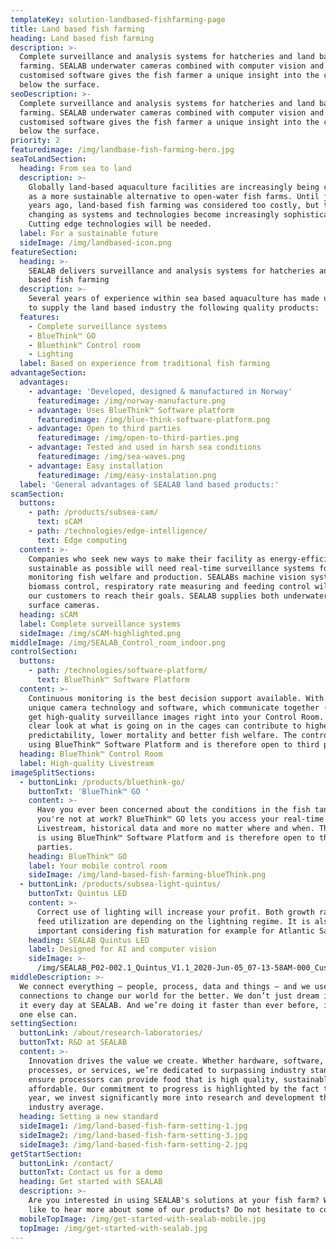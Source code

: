 ```yaml
---
templateKey: solution-landbased-fishfarming-page
title: Land based fish farming
heading: Land based fish farming
description: >-
  Complete surveillance and analysis systems for hatcheries and land based fish
  farming. SEALAB underwater cameras combined with computer vision and a
  customised software gives the fish farmer a unique insight into the conditions
  below the surface.
seoDescription: >-
  Complete surveillance and analysis systems for hatcheries and land based fish
  farming. SEALAB underwater cameras combined with computer vision and a
  customised software gives the fish farmer a unique insight into the conditions
  below the surface.
priority: 2
featuredimage: /img/landbase-fish-farming-hero.jpg
seaToLandSection:
  heading: From sea to land
  description: >-
    Globally land-based aquaculture facilities are increasingly being considered
    as a more sustainable alternative to open-water fish farms. Until just a few
    years ago, land-based fish farming was considered too costly, but this is
    changing as systems and technologies become increasingly sophisticated.
    Cutting edge technologies will be needed.
  label: For a sustainable future
  sideImage: /img/landbased-icon.png
featureSection:
  heading: >-
    SEALAB delivers surveillance and analysis systems for hatcheries and land
    based fish farming
  description: >-
    Several years of experience within sea based aquaculture has made us ready
    to supply the land based industry the following quality products:
  features:
    - Complete surveillance systems
    - BlueThink™ GO
    - Bluethink™ Control room
    - Lighting
  label: Based on experience from traditional fish farming
advantageSection:
  advantages:
    - advantage: 'Developed, designed & manufactured in Norway'
      featuredimage: /img/norway-manufacture.png
    - advantage: Uses BlueThink™ Software platform
      featuredimage: /img/blue-think-software-platform.png
    - advantage: Open to third parties
      featuredimage: /img/open-to-third-parties.png
    - advantage: Tested and used in harsh sea conditions
      featuredimage: /img/sea-waves.png
    - advantage: Easy installation
      featuredimage: /img/easy-instalation.png
  label: 'General advantages of SEALAB land based products:'
scamSection:
  buttons:
    - path: /products/subsea-cam/
      text: sCAM
    - path: /technologies/edge-intelligence/
      text: Edge computing
  content: >-
    Companies who seek new ways to make their facility as energy-efficient and
    sustainable as possible will need real-time surveillance systems for
    monitoring fish welfare and production. SEALABs machine vision systems for
    biomass control, respiratory rate measuring and feeding control will help
    our customers to reach their goals. SEALAB supplies both underwater and
    surface cameras.
  heading: sCAM
  label: Complete surveillance systems
  sideImage: /img/sCAM-highlighted.png
middleImage: /img/SEALAB_Control_room_indoor.png
controlSection:
  buttons:
    - path: /technologies/software-platform/
      text: BlueThink™ Software Platform
  content: >-
    Continuous monitoring is the best decision support available. With our
    unique camera technology and software, which communicate together (IoT), you
    get high-quality surveillance images right into your Control Room. A crystal
    clear look at what is going on in the cages can contribute to higher
    predictability, lower mortality and better fish welfare. The control room is
    using BlueThink™ Software Platform and is therefore open to third parties.
  heading: BlueThink™ Control Room
  label: High-quality Livestream
imageSplitSections:
  - buttonLink: /products/bluethink-go/
    buttonTxt: 'BlueThink™ GO '
    content: >-
      Have you ever been concerned about the conditions in the fish tanks when
      you're not at work? BlueThink™ GO lets you access your real-time data,
      Livestream, historical data and more no matter where and when. The service
      is using BlueThink™ Software Platform and is therefore open to third
      parties.
    heading: BlueThink™ GO
    label: Your mobile control room
    sideImage: /img/land-based-fish-farming-blueThink.png
  - buttonLink: /products/subsea-light-quintus/
    buttonTxt: Quintus LED
    content: >-
      Correct use of lighting will increase your profit. Both growth rate and
      feed utilization are depending on the lightning regime. It is also
      important considering fish maturation for example for Atlantic Salmon.
    heading: SEALAB Quintus LED
    label: Designed for AI and computer vision
    sideImage: >-
      /img/SEALAB_P02-002.1_Quintus_V1.1_2020-Jun-05_07-13-58AM-000_CustomizedView6616039714.png
middleDescription: >-
  We connect everything – people, process, data and things – and we use those
  connections to change our world for the better. We don’t just dream it, we do
  it every day at SEALAB. And we’re doing it faster than ever before, in ways no
  one else can.
settingSection:
  buttonLink: /about/research-laboratories/
  buttonTxt: R&D at SEALAB
  content: >-
    Innovation drives the value we create. Whether hardware, software,
    processes, or services, we’re dedicated to surpassing industry standards to
    ensure processors can provide food that is high quality, sustainable, and
    affordable. Our commitment to progress is highlighted by the fact that every
    year, we invest significantly more into research and development than the
    industry average.
  heading: Setting a new standard
  sideImage1: /img/land-based-fish-farm-setting-1.jpg
  sideImage2: /img/land-based-fish-farm-setting-3.jpg
  sideImage3: /img/land-based-fish-farm-setting-2.jpg
getStartSection:
  buttonLink: /contact/
  buttonTxt: Contact us for a demo
  heading: Get started with SEALAB
  description: >-
    Are you interested in using SEALAB's solutions at your fish farm? Would you
    like to hear more about some of our products? Do not hesitate to contact us.
  mobileTopImage: /img/get-started-with-sealab-mobile.jpg
  topImage: /img/get-started-with-sealab.jpg
---
```


